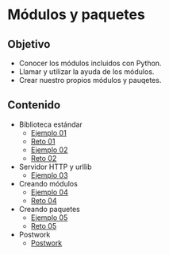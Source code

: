 # Módulos y paquetes

## Objetivo

* Conocer los módulos incluidos con Python.
* Llamar y utilizar la ayuda de los módulos.
* Crear nuestro propios módulos y pauqetes.

## Contenido

* Biblioteca estándar
  * [Ejemplo 01](ejemplo01/readme.md)
  * [Reto 01](reto01/readme.md)
  * [Ejemplo 02](ejemplo02/readme.md)
  * [Reto 02](reto02/readme.md)
* Servidor HTTP y urllib
  * [Ejemplo 03](ejemplo03/readme.md)
* Creando módulos
  * [Ejemplo 04](ejemplo04/readme.md)
  * [Reto 04](reto03/readme.md)
* Creando paquetes
  * [Ejemplo 05](ejemplo05/readme.md)
  * [Reto 05](reto04/readme.md)
* Postwork
  * [Postwork](postwork/readme.md)


